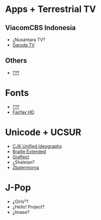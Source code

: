 # Apps + Terrestrial TV
## ViacomCBS Indonesia
* ¿Nusantara TV?
* [Garuda TV](https://garuda.tv/)
## Others
* [???](https://extendedmaster113.github.io/112)
# Fonts
* [???](https://extendedmaster113.github.io/kokoro)
* [Fairfax HD](https://www.kreativekorp.com/software/fonts/fairfaxhd/)
# Unicode + UCSUR
* [CJK Unified Ideographs](https://extendedmaster113.github.io/mana)
* [Braille Extended](https://www.kreativekorp.com/ucsur/charts/Braille_Extended_UCSUR.pdf)
* [Graflect](https://maycxc.github.io/prop.html)
* ¿Shaleian?
* [Zbalermorna](https://jackhumbert.github.io/zbalermorna/)
# J-Pop
* ¿Girls²?
* ¿Hello! Project?
* ¿Imase?
